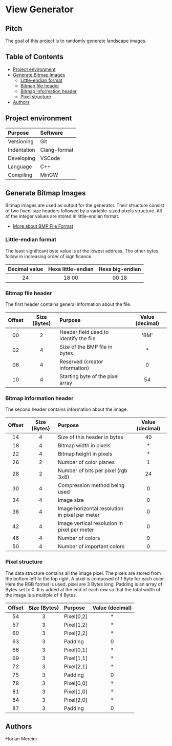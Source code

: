 # View Generator <!-- omit in toc -->

## Pitch <!-- omit in toc -->

The goal of this project is to randomly generate landscape images.

## Table of Contents <!-- omit in toc -->

- [Project environment](#project-environment)
- [Generate Bitmap Images](#generate-bitmap-images)
  - [Little-endian format](#little-endian-format)
  - [Bitmap file header](#bitmap-file-header)
  - [Bitmap information header](#bitmap-information-header)
  - [Pixel structure](#pixel-structure)
- [Authors](#authors)

## Project environment

| Purpose     | Software     |
| :---------- | :----------- |
| Versioning  | Git          |
| Indentation | Clang-format |
| Developing  | VSCode       |
| Language    | C++          |
| Compiling   | MinGW        |

## Generate Bitmap Images

Bitmap images are used as output for the generator. Their structure consist of two fixed-size headers followed by a variable-sized pixels structure.
All of the integer values are stored in little-endian format.

- [More about BMP File Format](https://en.wikipedia.org/wiki/BMP_file_format)

### Little-endian format

The least significant byte value is at the lowest address. The other bytes follow in increasing order of significance.

| Decimal value | Hexa little-endian | Hexa big-endian |
| :-----------: | :----------------: | :-------------: |
|      24       |       18 00        |      00 18      |

### Bitmap file header

The first header contains general information about the file.

| Offset | Size (Bytes) | Purpose                                | Value (decimal) |
| :----: | :----------: | :------------------------------------- | :-------------: |
|   00   |      2       | Header field used to identify the file |      'BM'       |
|   02   |      4       | Size of the BMP file in bytes          |        *        |
|   06   |      4       | Reserved (creator information)         |        0        |
|   10   |      4       | Starting byte of the pixel array       |       54        |

### Bitmap information header

The second header contains information about the image.

| Offset | Size (Bytes) | Purpose                                        | Value (decimal) |
| :----: | :----------: | :--------------------------------------------- | :-------------: |
|   14   |      4       | Size of this header in bytes                   |       40        |
|   18   |      4       | Bitmap width in pixels                         |        *        |
|   22   |      4       | Bitmap height in pixels                        |        *        |
|   26   |      2       | Number of color planes                         |        1        |
|   28   |      2       | Number of bits per pixel (rgb 3x8)             |       24        |
|   30   |      4       | Compression method being used                  |        0        |
|   34   |      4       | Image size                                     |        0        |
|   38   |      4       | Image horizontal resolution in pixel per meter |        0        |
|   42   |      4       | Image vertical resolution in pixel per meter   |        0        |
|   46   |      4       | Number of colors                               |        0        |
|   50   |      4       | Number of important colors                     |        0        |

### Pixel structure

The data structure contains all the image pixel. The pixels are stored from the bottom left to the top right.
A pixel is composed of 1 Byte for each color. Here the RGB format is used, pixel are 3 Bytes long.
Padding is an array of Bytes set to 0. It is added at the end of each row so that the total width of the image is a multiple of 4 Bytes.

| Offset | Size (Bytes) | Purpose      | Value (decimal) |
| :----: | :----------: | :----------- | :-------------: |
|   54   |      3       | Pixel\[0,2\] |        *        |
|   57   |      3       | Pixel\[1,2\] |        *        |
|   60   |      3       | Pixel\[2,2\] |        *        |
|   63   |      3       | Padding      |        0        |
|   66   |      3       | Pixel\[0,1\] |        *        |
|   69   |      3       | Pixel\[1,1\] |        *        |
|   72   |      3       | Pixel\[2,1\] |        *        |
|   75   |      3       | Padding      |        0        |
|   78   |      3       | Pixel\[0,0\] |        *        |
|   81   |      3       | Pixel\[1,0\] |        *        |
|   84   |      3       | Pixel\[2,0\] |        *        |
|   87   |      3       | Padding      |        0        |

## Authors

Florian Mercier

